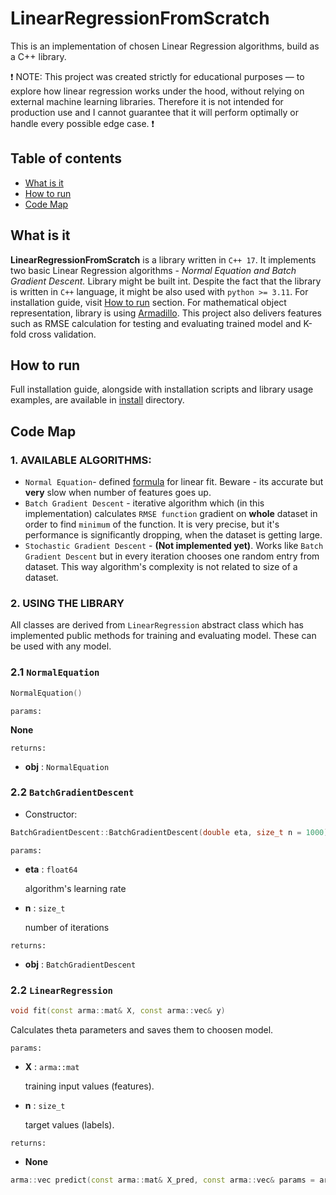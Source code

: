 # LinearRegressionFromScratch

This is an implementation of chosen Linear Regression algorithms, build as a C++ library.

:exclamation: NOTE: This project was created strictly for educational purposes — to explore how linear regression works under the hood, without relying on external machine learning libraries. Therefore it is not intended for production use and I cannot guarantee that it will perform optimally or handle every possible edge case. :exclamation:

## Table of contents
- [What is it](#whatisit)
- [How to run](#howtorun)
- [Code Map](#codemap)

## What is it

**LinearRegressionFromScratch** is a library written in `C++ 17`. It implements two basic Linear Regression algorithms - *Normal Equation and Batch Gradient Descent.* Library might be built int. Despite the fact that the library is written in `C++` language, it might be also used with `python >= 3.11`. For installation guide, visit [How to run](#howtorun) section. For mathematical object representation, library is using [Armadillo](https://arma.sourceforge.net/). This project also delivers features such as RMSE calculation for testing and evaluating trained model and K-fold cross validation.

## How to run
Full installation guide, alongside with installation scripts and library usage examples, are available in [install](./install/) directory.

## Code Map

### 1. AVAILABLE ALGORITHMS:
- `Normal Equation`- defined [formula](https://mathworld.wolfram.com/NormalEquation.html) for linear fit. Beware - its accurate but **very** slow when number of features goes up. 
- `Batch Gradient Descent` - iterative algorithm which (in this implementation) calculates `RMSE function` gradient on **whole** dataset in order to find `minimum` of the function. It is very precise, but it's performance is significantly dropping, when the dataset is getting large.
- `Stochastic Gradient Descent` - **(Not implemented yet)**. Works like `Batch Gradient Descent` but in every iteration chooses one random entry from dataset. This way algorithm's complexity is not related to size of a dataset.

### 2. USING THE LIBRARY

All classes are derived from `LinearRegression` abstract class which has implemented public methods for training and evaluating model. These can be used with any model.

### 2.1 `NormalEquation`

```c++
NormalEquation() 
```

`params:`

**None**

`returns:`
- **obj** : `NormalEquation`



### 2.2 `BatchGradientDescent`
- Constructor:

```c++
BatchGradientDescent::BatchGradientDescent(double eta, size_t n = 1000)
```

`params:`
- **eta** : `float64`
    
    algorithm's learning rate
- **n** : `size_t`

    number of iterations

`returns:`
- **obj** : `BatchGradientDescent`

### 2.2 `LinearRegression`


```c++
void fit(const arma::mat& X, const arma::vec& y)
```
Calculates theta parameters and saves them to choosen model.

`params:`
- **X** : `arma::mat`

    training input values (features).
- **n** : `size_t`

    target values (labels).


`returns:`
- **None**

```c++
arma::vec predict(const arma::mat& X_pred, const arma::vec& params = arma::vec{}) const;
```
